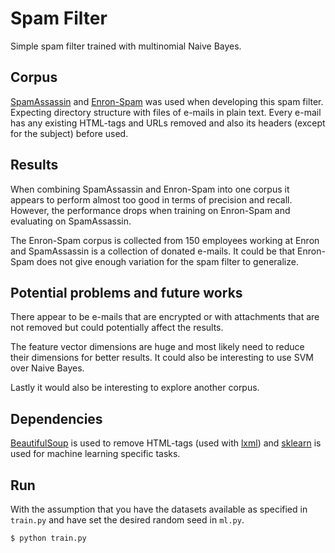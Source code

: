 # Spam Filter

Simple spam filter trained with multinomial Naive Bayes.

## Corpus

[SpamAssassin](http://www.csmining.org/index.php/spam-assassin-datasets.html)
and [Enron-Spam](http://www.aueb.gr/users/ion/data/enron-spam/) was used when
developing this spam filter. Expecting directory structure with files of
e-mails in plain text. Every e-mail has any existing HTML-tags and URLs
removed and also its headers (except for the subject) before used.

## Results

When combining SpamAssassin and Enron-Spam into one corpus it appears to
perform almost too good in terms of precision and recall. However, the
performance drops when training on Enron-Spam and evaluating on SpamAssassin.

The Enron-Spam corpus is collected from 150 employees working at Enron and
SpamAssassin is a collection of donated e-mails. It could be that Enron-Spam
does not give enough variation for the spam filter to generalize.

## Potential problems and future works

There appear to be e-mails that are encrypted or with attachments that are
not removed but could potentially affect the results.

The feature vector dimensions are huge and most likely need to reduce their
dimensions for better results. It could also be interesting to use SVM over
Naive Bayes.

Lastly it would also be interesting to explore another corpus.

## Dependencies

[BeautifulSoup](http://www.crummy.com/software/BeautifulSoup/) is used to
remove HTML-tags (used with [lxml](http://lxml.de)) and
[sklearn](http://scikit-learn.org/stable/index.html) is used for machine
learning specific tasks.

## Run

With the assumption that you have the datasets available as specified in
`train.py` and have set the desired random seed in `ml.py`.

    $ python train.py
